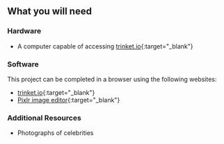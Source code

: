 ## What you will need

### Hardware

+ A computer capable of accessing [trinket.io](https://trinket.io){:target="_blank"}

### Software

This project can be completed in a browser using the following websites:
+ [trinket.io](https://trinket.io){:target="_blank"}
+ [Pixlr image editor](https://pixlr.com/editor/){:target="_blank"}

### Additional Resources

+ Photographs of celebrities
